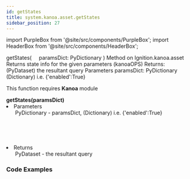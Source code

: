 ```yaml
---
id: getStates
title: system.kanoa.asset.getStates
sidebar_position: 27
---
```

import PurpleBox from '@site/src/components/PurpleBox';
import HeaderBox from '@site/src/components/HeaderBox';




getStates(     paramsDict: PyDictionary )
Method on Ignition.kanoa.asset
Returns state info for the given parameters (kanoaOPS) 
Returns:
(PyDataset) the resultant query
Parameters
paramsDict: PyDictionary 
(Dictionary) i.e. {'enabled':True}    


<PurpleBox>This function requires <b>Kanoa</b> module</PurpleBox>

<HeaderBox header="Description"></HeaderBox>

<HeaderBox header="Syntax">
    <b>getStates(paramsDict)</b>
    <li> Parameters <br />
        <ul>PyDictionary - paramsDict, (Dictionary) i.e. &#123;'enabled':True} <br /> </ul>
        <ul><br /> </ul>
        <ul><br /> </ul>
    </li>
    <li> Returns <br />
        <ul>PyDataset - the resultant query<br /> </ul>
    </li>
</HeaderBox>

### Code Examples

```py


```